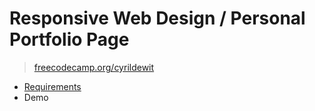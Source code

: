 # Responsive Web Design / Personal Portfolio Page

> [freecodecamp.org/cyrildewit](https://www.freecodecamp.org/cyrildewit)

* [Requirements](https://learn.freecodecamp.org/responsive-web-design/responsive-web-design-projects/build-a-personal-portfolio-webpage)
* Demo
